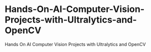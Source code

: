 # Hands-On-AI-Computer-Vision-Projects-with-Ultralytics-and-OpenCV
Hands On AI Computer Vision Projects with Ultralytics and OpenCV
